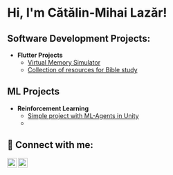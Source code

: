 <h1>Hi, I'm Cătălin-Mihai Lazăr!<br/></h1>

<h2>Software Development Projects:</h2>

- <b>Flutter Projects</b>
  - [Virtual Memory Simulator](https://github.com/mihailazar1/Virtual-Memory-Simulator)
  - [Collection of resources for Bible study](https://github.com/mihailazar1/Bible-Study-Resources)

<h2>ML Projects</h2>

- <b>Reinforcement Learning</b>
  - [Simple project with ML-Agents in Unity](https://github.com/mihailazar1/simple-environment-ml-agents)
  - 
  

<h2> 🤳 Connect with me:</h2>


[<img align="left" alt="Mihai Lazar | LinkedIn" width="22px" src="https://cdn.jsdelivr.net/npm/simple-icons@v3/icons/linkedin.svg" />][linkedin]
[<img align="left" alt="Mihai Lazar | Kaggle" width="22px" src="https://cdn.iconscout.com/icon/free/png-512/free-kaggle-3628281-3031974.png?f=webp&w=512"/>][kaggle]


[linkedin]: https://www.linkedin.com/in/mihai-lazar1/
[kaggle]: https://www.kaggle.com/catalinmihailazar
